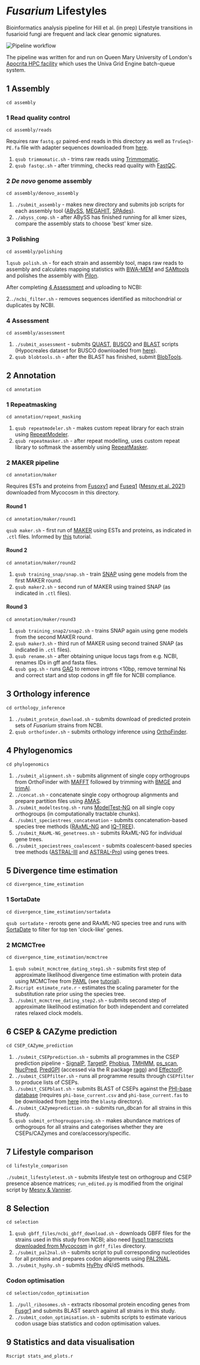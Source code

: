 # *Fusarium* Lifestyles
 
Bioinformatics analysis pipeline for Hill et al. (in prep) Lifestyle transitions in fusarioid fungi are frequent and lack clear genomic signatures.

![Pipeline workflow](pipeline.png)

The pipeline was written for and run on Queen Mary University of London's [Apocrita HPC facility](http://doi.org/10.5281/zenodo.438045) which uses the Univa Grid Engine batch-queue system.

## 1 Assembly

`cd assembly`

### 1 Read quality control

`cd assembly/reads`

Requires raw `fastq.gz` paired-end reads in this directory as well as `TruSeq3-PE.fa` file with adapter sequences downloaded from [here](https://github.com/timflutre/trimmomatic/blob/master/adapters/TruSeq3-PE.fa).

1. `qsub trimmomatic.sh` - trims raw reads using [Trimmomatic](http://www.usadellab.org/cms/?page=trimmomatic).
2. `qsub fastqc.sh` - after trimming, checks read quality with [FastQC](https://www.bioinformatics.babraham.ac.uk/projects/fastqc/).

### 2 *De novo* genome assembly

`cd assembly/denovo_assembly`

1. `./submit_assembly` - makes new directory and submits job scripts for each assembly tool ([ABySS](https://github.com/bcgsc/abyss), [MEGAHIT](https://github.com/voutcn/megahit), [SPAdes](https://github.com/ablab/spades)).
2. `./abyss_comp.sh` - after ABySS has finished running for all kmer sizes, compare the assembly stats to choose 'best' kmer size.

### 3 Polishing

`cd assembly/polishing`

1.`qsub polish.sh` - for each strain and assembly tool, maps raw reads to assembly and calculates mapping statistics with [BWA-MEM](https://github.com/lh3/bwa) and [SAMtools](http://www.htslib.org/) and polishes the assembly with [Pilon](https://github.com/broadinstitute/pilon).

After completing [4 Assessment](https://github.com/Rowena-h/FusariumLifestyles/tree/main/assembly/assessment) and uploading to NCBI:

2.`./ncbi_filter.sh` - removes sequences identified as mitochondrial or duplicates by NCBI.

### 4 Assessment

`cd assembly/assessment`

1. `./submit_assessment` - submits [QUAST](https://github.com/ablab/quast), [BUSCO](https://busco.ezlab.org/) and [BLAST](https://blast.ncbi.nlm.nih.gov/Blast.cgi) scripts (Hypocreales dataset for BUSCO downloaded from [here](https://busco-data.ezlab.org/v4/data/lineages/)).
2. `qsub blobtools.sh` - after the BLAST has finished, submit [BlobTools](https://github.com/DRL/blobtools).

## 2 Annotation

`cd annotation`

### 1 Repeatmasking

`cd annotation/repeat_masking`

1. `qsub repeatmodeler.sh` - makes custom repeat library for each strain using [RepeatModeler](https://www.repeatmasker.org/RepeatModeler/).
2. `qsub repeatmasker.sh` - after repeat modelling, uses custom repeat library to softmask the assembly using [RepeatMasker](https://www.repeatmasker.org/RepeatMasker/).

### 2 MAKER pipeline

`cd annotation/maker`

Requires ESTs and proteins from [Fusoxy1](https://mycocosm.jgi.doe.gov/Fusoxy1/Fusoxy1.home.html) and [Fuseq1](https://mycocosm.jgi.doe.gov/Fuseq1/Fuseq1.home.html) ([Mesny et al. 2021](https://doi.org/10.1038/s41467-021-27479-y)) downloaded from Mycocosm in this directory.

#### Round 1

`cd annotation/maker/round1`

`qsub maker.sh` - first run of [MAKER](http://www.yandell-lab.org/software/maker.html) using ESTs and proteins, as indicated in `.ctl` files. Informed by [this](https://gist.github.com/darencard/bb1001ac1532dd4225b030cf0cd61ce2) tutorial.

#### Round 2

`cd annotation/maker/round2`

1. `qsub training_snap/snap.sh` - train [SNAP](https://github.com/KorfLab/SNAP) using gene models from the first MAKER round.
2. `qsub maker2.sh` - second run of MAKER using trained SNAP (as indicated in `.ctl` files).

#### Round 3

`cd annotation/maker/round3`

1. `qsub training_snap2/snap2.sh` - trains SNAP again using gene models from the second MAKER round.
2. `qsub maker3.sh` - third run of MAKER using second trained SNAP (as indicated in `.ctl` files).
3. `qsub rename.sh` - after obtaining unique locus tags from e.g. NCBI, renames IDs in gff and fasta files.
4. `qsub gag.sh` - runs [GAG](https://github.com/genomeannotation/GAG/) to remove introns <10bp, remove terminal Ns and correct start and stop codons in gff file for NCBI compliance.

## 3 Orthology inference

`cd orthology_inference`

1. `./submit_protein_download.sh` - submits download of predicted protein sets of *Fusarium* strains from NCBI.
2. `qsub orthofinder.sh` - submits orthology inference using [OrthoFinder](https://github.com/davidemms/OrthoFinder).

## 4 Phylogenomics

`cd phylogenomics`

1. `./submit_alignment.sh` - submits alignment of single copy orthogroups from OrthoFinder with [MAFFT](https://mafft.cbrc.jp/alignment/software/) followed by trimming with [BMGE](https://bmcecolevol.biomedcentral.com/articles/10.1186/1471-2148-10-210) and [trimAl](http://trimal.cgenomics.org/).
2. `./concat.sh` - concatenate single copy orthogroup alignments and prepare partition files using [AMAS](https://github.com/marekborowiec/AMAS).
3. `./submit_modeltestng.sh` - runs [ModelTest-NG](https://github.com/ddarriba/modeltest) on all single copy orthogroups (in computationally tractable chunks).
4. `./submit_speciestrees_concatenation` - submits concatenation-based species tree methods ([RAxML-NG](https://github.com/amkozlov/raxml-ng) and [IQ-TREE](https://github.com/iqtree/iqtree2)).
5. `./submit_RAxML-NG_genetrees.sh` - submits RAxML-NG for individual gene trees.
6. `./submit_speciestrees_coalescent` - submits coalescent-based species tree methods ([ASTRAL-III](https://github.com/smirarab/ASTRAL) and [ASTRAL-Pro](https://github.com/chaoszhang/A-pro)) using genes trees.

## 5 Divergence time estimation

`cd divergence_time_estimation`

### 1 SortaDate

`cd divergence_time_estimation/sortadata`

`qsub sortadate` - reroots gene and RAxML-NG species tree and runs with [SortaDate](https://github.com/FePhyFoFum/SortaDate) to filter for top ten 'clock-like' genes.

### 2 MCMCTree

`cd divergence_time_estimation/mcmctree`

1. `qsub submit_mcmctree_dating_step1.sh` - submits first step of approximate likelihood divergence time estimation with protein data using MCMCTree from [PAML](http://abacus.gene.ucl.ac.uk/software/paml.html) (see [tutorial](http://abacus.gene.ucl.ac.uk/software/MCMCtree.Tutorials.pdf)).
2. `Rscript estimate_rate.r` - estimates the scaling parameter for the substitution rate prior using the species tree.
3. `./submit_mcmctree_dating_step2.sh` - submits second step of approximate likelihood estimation for both independent and correlated rates relaxed clock models.

## 6 CSEP & CAZyme prediction

`cd CSEP_CAZyme_prediction`

1. `./submit_CSEPprediction.sh` - submits all programmes in the CSEP prediction pipeline - [SignalP](https://services.healthtech.dtu.dk/service.php?SignalP-5.0), [TargetP](https://services.healthtech.dtu.dk/service.php?TargetP-2.0), [Phobius](https://phobius.sbc.su.se/instructions.html), [TMHMM](https://services.healthtech.dtu.dk/service.php?TMHMM-2.0), [ps_scan](https://prosite.expasy.org/scanprosite/), [NucPred](https://nucpred.bioinfo.se/nucpred/), [PredGPI](http://gpcr.biocomp.unibo.it/predgpi/) (accessed via the R package [ragp](https://rdrr.io/github/missuse/ragp/man/get_pred_gpi.html)) and [EffectorP](https://github.com/JanaSperschneider/EffectorP-3.0).
2. `./submit_CSEPfilter.sh` - runs all programme results through `CSEPfilter` to produce lists of CSEPs.
3. `./submit_CSEPblast.sh` -  submits BLAST of CSEPs against the [PHI-base database](http://www.phi-base.org/) (requires `phi-base_current.csv` and `phi-base_current.fas` to be downloaded from [here](http://www.phi-base.org/downloadLink.htm) into the `blastp` directory).
4. `./submit_CAZymeprediction.sh` - submits run_dbcan for all strains in this study. 
5. `qsub submit_orthogroupparsing.sh` - makes abundance matrices of orthogroups for all strains and categorises whether they are CSEPs/CAZymes and core/accessory/specific.

## 7 Lifestyle comparison

`cd lifestyle_comparison`

`./submit_lifestyletest.sh` - submits lifestyle test on orthogroup and CSEP presence absence matrices; `run_edited.py` is modified from the original script by [Mesny & Vannier](https://github.com/fantin-mesny/Effect-Of-Biological-Categories-On-Genomes-Composition).

## 8 Selection

`cd selection`

1. `qsub gbff_files/ncbi_gbff_download.sh` - downloads GBFF files for the strains used in this study from NCBI; also need [Ilysp1 transcripts downloaded from Mycocosm](https://mycocosm.jgi.doe.gov/Ilysp1/Ilysp1.home.html) in `gbff_files` directory.
2. `./submit_pal2nal.sh` - submits script to pull corresponding nucleotides for all proteins and prepares codon alignments using [PAL2NAL](http://www.bork.embl.de/pal2nal/).
3. `./submit_hyphy.sh` - submits [HyPhy](https://github.com/veg/hyphy) dN/dS methods.

### Codon optimisation

`cd selection/codon_optimisation`

1. `./pull_ribosomes.sh` - extracts ribosomal protein encoding genes from [Fusgr1](https://mycocosm.jgi.doe.gov/Fusgr1/Fusgr1.home.html) and submits BLAST search against all strains in this study.
2. `./submit_codon_optimisation.sh` - submits scripts to estimate various codon usage bias statistics and codon optimisation values.

## 9 Statistics and data visualisation

`Rscript stats_and_plots.r`


